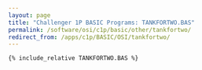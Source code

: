 ```yaml
---
layout: page
title: "Challenger 1P BASIC Programs: TANKFORTWO.BAS"
permalink: /software/osi/c1p/basic/other/tankfortwo/
redirect_from: /apps/c1p/BASIC/OSI/tankfortwo/
---
```


```basic
{% include_relative TANKFORTWO.BAS %}
```
